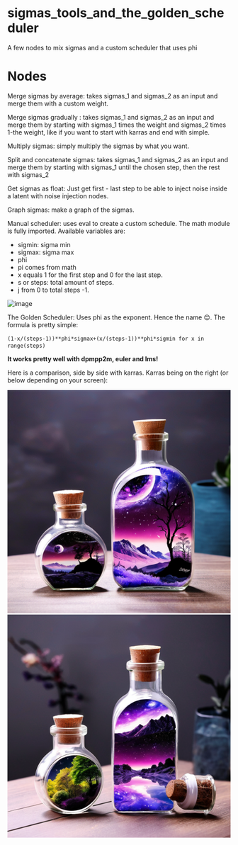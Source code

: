 # sigmas_tools_and_the_golden_scheduler
A few nodes to mix sigmas and a custom scheduler that uses phi

# Nodes

Merge sigmas by average: takes sigmas_1 and sigmas_2 as an input and merge them with a custom weight.

Merge sigmas gradually : takes sigmas_1 and sigmas_2 as an input and merge them by starting with sigmas_1 times the weight and sigmas_2 times 1-the weight, like if you want to start with karras and end with simple.

Multiply sigmas: simply multiply the sigmas by what you want.

Split and concatenate sigmas: takes sigmas_1 and sigmas_2 as an input and merge them by starting with sigmas_1 until the chosen step, then the rest with sigmas_2

Get sigmas as float: Just get first - last step to be able to inject noise inside a latent with noise injection nodes.

Graph sigmas: make a graph of the sigmas.

Manual scheduler: uses eval to create a custom schedule. The math module is fully imported. Available variables are:
- sigmin: sigma min
- sigmax: sigma max
- phi
- pi comes from math
- x equals 1 for the first step and 0 for the last step.
- s or steps: total amount of steps.
- j from 0 to total steps -1.

![image](https://github.com/Extraltodeus/sigmas_tools_and_the_golden_scheduler/assets/15731540/b1d622b8-d3c1-4823-8c1b-73216fc0ce66)


The Golden Scheduler: Uses phi as the exponent. Hence the name 😊. The formula is pretty simple:

    (1-x/(steps-1))**phi*sigmax+(x/(steps-1))**phi*sigmin for x in range(steps)

**It works pretty well with dpmpp2m, euler and lms!**

Here is a comparison, side by side with karras. Karras being on the right (or below depending on your screen):

![Golden Scheduler](golden_scheduler.png) ![With Karras](with_karras.png)
